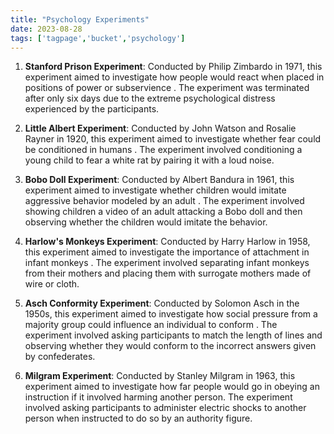 ```yaml
---
title: "Psychology Experiments"
date: 2023-08-28
tags: ['tagpage','bucket','psychology']
---
```



1. **Stanford Prison Experiment**: Conducted by Philip Zimbardo in 1971, this experiment aimed to investigate how people would react when placed in positions of power or subservience . The experiment was terminated after only six days due to the extreme psychological distress experienced by the participants.

2. **Little Albert Experiment**: Conducted by John Watson and Rosalie Rayner in 1920, this experiment aimed to investigate whether fear could be conditioned in humans . The experiment involved conditioning a young child to fear a white rat by pairing it with a loud noise.

3. **Bobo Doll Experiment**: Conducted by Albert Bandura in 1961, this experiment aimed to investigate whether children would imitate aggressive behavior modeled by an adult . The experiment involved showing children a video of an adult attacking a Bobo doll and then observing whether the children would imitate the behavior.

4. **Harlow's Monkeys Experiment**: Conducted by Harry Harlow in 1958, this experiment aimed to investigate the importance of attachment in infant monkeys . The experiment involved separating infant monkeys from their mothers and placing them with surrogate mothers made of wire or cloth.

5. **Asch Conformity Experiment**: Conducted by Solomon Asch in the 1950s, this experiment aimed to investigate how social pressure from a majority group could influence an individual to conform . The experiment involved asking participants to match the length of lines and observing whether they would conform to the incorrect answers given by confederates.

6. **Milgram Experiment**: Conducted by Stanley Milgram in 1963, this experiment aimed to investigate how far people would go in obeying an instruction if it involved harming another person. The experiment involved asking participants to administer electric shocks to another person when instructed to do so by an authority figure.
